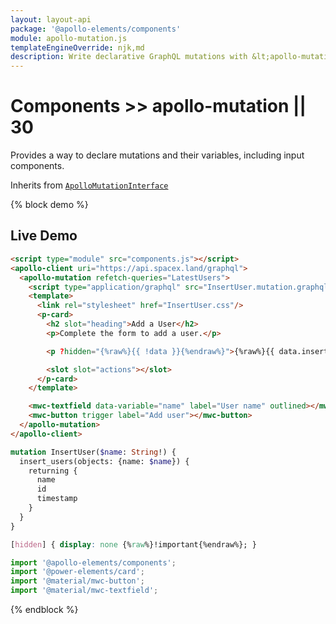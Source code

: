 ```yaml
---
layout: layout-api
package: '@apollo-elements/components'
module: apollo-mutation.js
templateEngineOverride: njk,md
description: Write declarative GraphQL mutations with &lt;apollo-mutation&gt; custom element. Write your GraphQL and variables in HTML, even use inputs to define variables. Do more with less code with Apollo Elements and web components.
---
```


# Components >> apollo-mutation || 30

Provides a way to declare mutations and their variables, including input components.

Inherits from [`ApolloMutationInterface`](/api/interfaces/mutation/)

{% block demo %}
## Live Demo

```html playground mutation-component index.html
<script type="module" src="components.js"></script>
<apollo-client uri="https://api.spacex.land/graphql">
  <apollo-mutation refetch-queries="LatestUsers">
    <script type="application/graphql" src="InsertUser.mutation.graphql"></script>
    <template>
      <link rel="stylesheet" href="InsertUser.css"/>
      <p-card>
        <h2 slot="heading">Add a User</h2>
        <p>Complete the form to add a user.</p>

        <p ?hidden="{%raw%}{{ !data }}{%endraw%}">{%raw%}{{ data.insert_users.returning[0].name }}{%endraw%} added!</p>

        <slot slot="actions"></slot>
      </p-card>
    </template>

    <mwc-textfield data-variable="name" label="User name" outlined></mwc-textfield>
    <mwc-button trigger label="Add user"></mwc-button>
  </apollo-mutation>
</apollo-client>
```

```graphql playground-file mutation-component InsertUser.mutation.graphql
mutation InsertUser($name: String!) {
  insert_users(objects: {name: $name}) {
    returning {
      name
      id
      timestamp
    }
  }
}
```

```css playground-file mutation-component InsertUser.css
[hidden] { display: none {%raw%}!important{%endraw%}; }
```

```js playground-file mutation-component components.js
import '@apollo-elements/components';
import '@power-elements/card';
import '@material/mwc-button';
import '@material/mwc-textfield';
```
{% endblock %}
